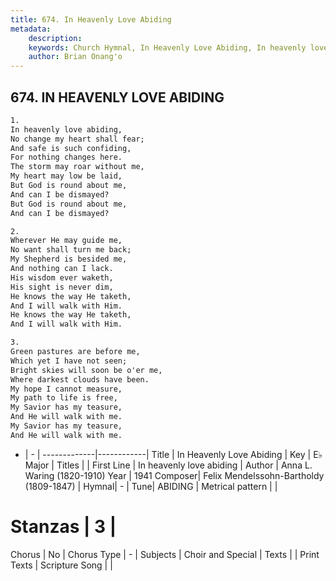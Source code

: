 ```yaml
---
title: 674. In Heavenly Love Abiding
metadata:
    description: 
    keywords: Church Hymnal, In Heavenly Love Abiding, In heavenly love abiding, 
    author: Brian Onang'o
---
```



## 674. IN HEAVENLY LOVE ABIDING

```txt
1.
In heavenly love abiding, 
No change my heart shall fear; 
And safe is such confiding, 
For nothing changes here. 
The storm may roar without me, 
My heart may low be laid, 
But God is round about me, 
And can I be dismayed? 
But God is round about me, 
And can I be dismayed? 

2.
Wherever He may guide me, 
No want shall turn me back; 
My Shepherd is besided me, 
And nothing can I lack. 
His wisdom ever waketh, 
His sight is never dim, 
He knows the way He taketh, 
And I will walk with Him. 
He knows the way He taketh, 
And I will walk with Him. 

3.
Green pastures are before me, 
Which yet I have not seen; 
Bright skies will soon be o'er me, 
Where darkest clouds have been. 
My hope I cannot measure, 
My path to life is free, 
My Savior has my teasure, 
And He will walk with me. 
My Savior has my teasure, 
And He will walk with me.
```

- |   -  |
-------------|------------|
Title | In Heavenly Love Abiding |
Key | E♭ Major |
Titles |  |
First Line | In heavenly love abiding |
Author | Anna L. Waring (1820-1910)
Year | 1941
Composer| Felix Mendelssohn-Bartholdy (1809-1847) |
Hymnal|  - |
Tune| ABIDING |
Metrical pattern | |
# Stanzas | 3 |
Chorus | No |
Chorus Type | - |
Subjects | Choir and Special |
Texts |  |
Print Texts | 
Scripture Song |  |
  
